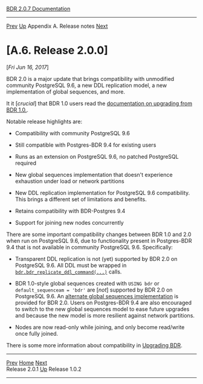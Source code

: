   [BDR 2.0.7 Documentation](README.md)                                                                                            
  ----------------------------------------------------------- ---------------------------------------- --------------------------- -----------------------------------------------------------
  [Prev](release-2.0.1.md "Release 2.0.1")   [Up](releasenotes.md)    Appendix A. Release notes    [Next](release-1.0.2.md "Release 1.0.2")  


# [A.6. Release 2.0.0]

[*Fri Jun 16, 2017*]

BDR 2.0 is a major update that brings compatibility with unmodified
community PostgreSQL 9.6, a new DDL replication model, a new
implementation of global sequences, and more.

It it [*crucial*] that BDR 1.0 users read the [documentation
on upgrading from BDR 1.0.](upgrade.md).

Notable release highlights are:

-   Compatibility with community PostgreSQL 9.6

-   Still compatible with Postgres-BDR 9.4 for existing users

-   Runs as an extension on PostgreSQL 9.6, no patched PostgreSQL
    required

-   New global sequences implementation that doesn\'t experience
    exhaustion under load or network partitions

-   New DDL replication implementation for PostgreSQL 9.6 compatibility.
    This brings a different set of limitations and benefits.

-   Retains compatibility with BDR-Postgres 9.4

-   Support for joining new nodes concurrently

There are some important compatibility changes between BDR 1.0 and 2.0
when run on PostgreSQL 9.6, due to functionality present in Postgres-BDR
9.4 that is not available in community PostgreSQL 9.6. Specifically:

-   Transparent DDL replication is not (yet) supported by BDR 2.0 on
    PostgreSQL 9.6. All DDL must be wrapped in
    [`bdr.bdr_replicate_ddl_command(...)`](functions-node-mgmt.md#FUNCTION-BDR-REPLICATE-DDL-COMMAND)
    calls.

-   BDR 1.0-style global sequences created with `USING bdr` or
    `default_sequenceam = 'bdr'` are [*not*]
    supported by BDR 2.0 on PostgreSQL 9.6. An [alternate global
    sequences implementation](global-sequences.md) is provided for BDR
    2.0. Users on Postgres-BDR 9.4 are also encouraged to switch to the
    new global sequences model to ease future upgrades and because the
    new model is more resilient against network partitions.

-   Nodes are now read-only while joining, and only become read/write
    once fully joined.

There is some more information about compatibility in [Upgrading
BDR](upgrade.md).



  ------------------------------------------- ---------------------------------------- -------------------------------------------
  [Prev](release-2.0.1.md)      [Home](README.md)       [Next](release-1.0.2.md)  
  Release 2.0.1                                [Up](releasenotes.md)                                Release 1.0.2
  ------------------------------------------- ---------------------------------------- -------------------------------------------
